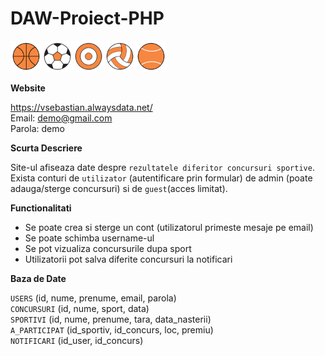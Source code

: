 # DAW-Proiect-PHP

<img src="assets/baschet.svg" width="50" height="50"><img src="assets/fotbal.svg" width="50" height="50"><img src="assets/darts.svg" width="50" height="50"><img src="assets/volei.svg" width="50" height="50"><img src="assets/tenis.svg" width="50" height="50">
<br>

**Website**

https://vsebastian.alwaysdata.net/  
Email: demo@gmail.com  
Parola: demo

**Scurta Descriere**

Site-ul afiseaza date despre `rezultatele diferitor concursuri sportive`. Exista conturi de `utilizator` (autentificare prin formular) de admin (poate adauga/sterge concursuri) si de `guest`(acces limitat).

**Functionalitati**

- Se poate crea si sterge un cont (utilizatorul primeste mesaje pe email)
- Se poate schimba username-ul
- Se pot vizualiza concursurile dupa sport
- Utilizatorii pot salva diferite concursuri la notificari

**Baza de Date**

`USERS` (id, nume, prenume, email, parola)  
`CONCURSURI` (id, nume, sport, data)  
`SPORTIVI` (id, nume, prenume, tara, data_nasterii)  
`A_PARTICIPAT` (id_sportiv, id_concurs, loc, premiu)  
`NOTIFICARI` (id_user, id_concurs)
